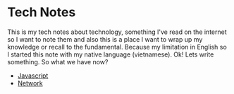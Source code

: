 
Tech Notes
===
This is my tech notes about technology, something I've read on the internet so I want to note them and also this is a place I want to wrap up my knowledge or recall to the fundamental. Because my limitation in English so I started this note with my native language (vietnamese). Ok! Lets write something. So what we have now?

* [Javascript](javascript)
* [Network](network)